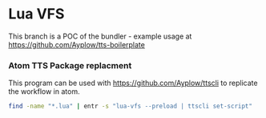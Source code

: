 # Lua VFS

This branch is a POC of the bundler - example usage at https://github.com/Ayplow/tts-boilerplate


### Atom TTS Package replacment

This program can be used with https://github.com/Ayplow/ttscli to replicate the workflow in atom.

```sh
find -name "*.lua" | entr -s "lua-vfs --preload | ttscli set-script"
```
